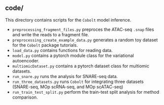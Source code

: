

## code/

This directory contains scripts for the `Cobolt` model inference.

-   `preprocessing_fragment_files.py` preproces the ATAC-seq `.snap` files and write the reads to a fragment file.
-   `preprocessing_create_example_data.py` generates a random toy dataset for the `Cobolt`  package tutorials.
-   `load_data.py` contains functions for reading data. 
-   `model.py` contains a pytorch module class for the variational autoencoder.
-   `multiomicDataset.py` contains a pytorch dataset class for multiomic datasets.
-   `run_snare.py`  runs the analysis for SNARE-seq data.
-   `run_three_datasets.py` runs `Cobolt` for integrating three datasets (SNARE-seq, MOp scRNA-seq, and MOp scATAC-seq)
-   `run_train_test_split.py` perform the train-test split analysis for method comparison.

